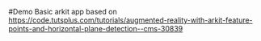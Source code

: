 #Demo
Basic arkit app based on https://code.tutsplus.com/tutorials/augmented-reality-with-arkit-feature-points-and-horizontal-plane-detection--cms-30839
